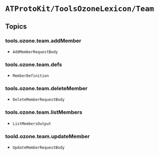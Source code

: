 # ``ATProtoKit/ToolsOzoneLexicon/Team``

## Topics

### tools.ozone.team.addMember

- ``AddMemberRequestBody``

### tools.ozone.team.defs

- ``MemberDefinition``

### tools.ozone.team.deleteMember

- ``DeleteMemberRequestBody``

### tools.ozone.team.listMembers

- ``ListMembersOutput``

### toold.ozone.team.updateMember

- ``UpdateMemberRequestBody``
